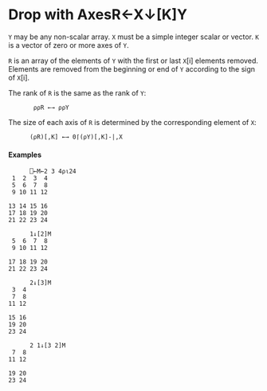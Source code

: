 




<h1 class="heading"><span class="name">Drop with Axes</span><span class="command">R←X↓[K]Y</span></h1>

`Y` may be any non-scalar array.  `X` must be a simple integer scalar or vector.  `K` is a vector of zero or more axes of `Y`.


`R` is an array of the elements of `Y` with the first or last `X`[i] elements removed. Elements are removed from the beginning or end of `Y` according to the sign of `X`[i].


The rank of `R` is the same as the rank of `Y`:
```apl
       ⍴⍴R ←→ ⍴⍴Y
```


The size of each axis of `R` is determined by the corresponding element of `X`:
```apl
      (⍴R)[,K] ←→ 0⌈(⍴Y)[,K]-|,X
```


#### Examples
```apl
      ⎕←M←2 3 4⍴⍳24
 1  2  3  4
 5  6  7  8
 9 10 11 12
           
13 14 15 16
17 18 19 20
21 22 23 24
 
      1↓[2]M
 5  6  7  8
 9 10 11 12
           
17 18 19 20
21 22 23 24
 
      2↓[3]M
 3  4
 7  8
11 12
     
15 16
19 20
23 24
 
      2 1↓[3 2]M
 7  8
11 12
     
19 20
23 24
```


